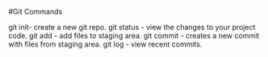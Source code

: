 #Git Commands

git init- create a new git repo.
git status - view the changes to your project code.
git add - add files to staging area.
git commit - creates a new commit with files from staging area.
git log - view recent commits.
